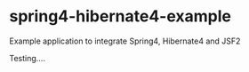 # spring4-hibernate4-example
Example application to integrate Spring4, Hibernate4 and JSF2

Testing....
